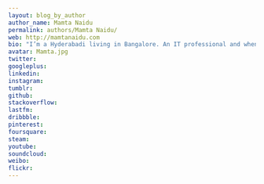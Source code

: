 ```yaml
---
layout: blog_by_author
author_name: Mamta Naidu
permalink: authors/Mamta Naidu/
web: http://mamtanaidu.com
bio: "I’m a Hyderabadi living in Bangalore. An IT professional and when I’m not doing IT stuff I’m spending most of my time around horses and snakes with a camera dangling from my neck. I’m passionate about horses and horse riding, and I spend most of my weekends riding horses. I also find snakes very mysterious and beautiful, and I make sure I have some jungle time every month. Generally a wildlife enthusiast, kicked about anything that has to do with conservation, wildlife or otherwise. I also love to trek and travel the world. Mighty and addictive Himalayas is my favorite place in the world. I capture my experiences through photography and writing. More here: http://mamtanaidu.com/mamta-naidu-high-on-life/"
avatar: Mamta.jpg
twitter: 
googleplus:
linkedin:
instagram:
tumblr:
github:
stackoverflow:
lastfm:
dribbble:
pinterest:
foursquare:
steam:
youtube:
soundcloud:
weibo:
flickr:
---
```

